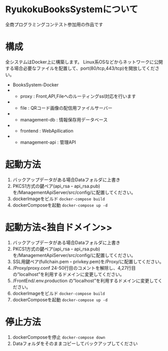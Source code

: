 # RyukokuBooksSystemについて
全商プログラミングコンテスト参加用の作品です

# 構成
全システムはDocker上に構築します。
Linux系OSなどからネットワークに公開する場合必要なファイルを配置して、port(80/tcp,443/tcp)を開放してください。
- BooksSystem-Docker
- - proxy : Front,API,Fileへのルーティングssl対応を行います
- - file : QRコード画像の配信用ファイルサーバー
- - management-db : 情報保存用データベース
- - frontend : WebApllication
- - management-api : 管理API

# 起動方法<localhost>
1. バックアップデータがある場合Dataフォルダに上書き
2. PKCS1方式の鍵ペア(api_rsa・api_rsa.pub)を/ManagementApiServer/src/config/に配置してください。
3. dockerImageをビルド
```docker-compose build```
4. dockerComposeを起動
```docker-compose up -d```

# 起動方法<独自ドメイン>>
1. バックアップデータがある場合Dataフォルダに上書き
2. PKCS1方式の鍵ペア(api_rsa・api_rsa.pub)を/ManagementApiServer/src/config/に配置してください。
3. SSL用鍵ペア(fullchain.pem・privkey.pem)を/Proxy/に配置してください。
4. /Proxy/proxy.conf 24-50行目のコメントを解除し、4,27行目の”localhost”を利用するドメインに変更してください。
5. /FrontEnd/.env.production の”localhost”を利用するドメインに変更してください。
6. dockerImageをビルド
```docker-compose build```
7. dockerComposeを起動
```docker-compose up -d```

# 停止方法
1. dockerComposeを停止
```docker-compose down```
2. Dataフォルダをそのままコピーしてバックアップしてください
